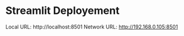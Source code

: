 # Streamlit Deployement 
  Local URL: http://localhost:8501
  Network URL: http://192.168.0.105:8501
